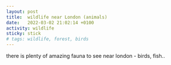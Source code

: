 ```yaml
---
layout: post
title:  wildlife near London (animals)
date:   2022-03-02 21:02:14 +0100
activity: wildlife
sticky: stick
# tags: wildlife, forest, birds
---
```



there is plenty of amazing fauna to see near london - birds, fish..